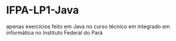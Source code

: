 # IFPA-LP1-Java

apenas exercícios feito em Java no curso técnico em integrado em informática no Instituto Federal do Pará
